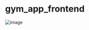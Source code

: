 # gym_app_frontend

![image](https://user-images.githubusercontent.com/108460399/196797550-bd41d768-397e-469a-b048-7a294a4b9a46.png)
